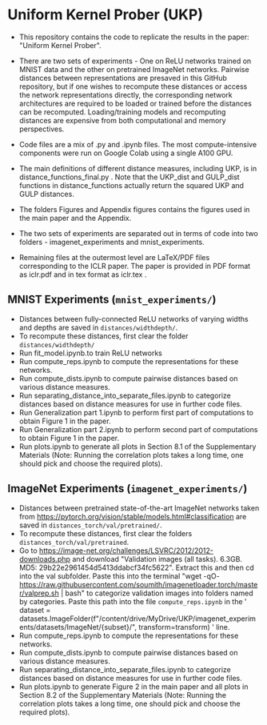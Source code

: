 # Uniform Kernel Prober (UKP)

* This repository contains the code to replicate the results in the paper: "Uniform Kernel Prober".

* There are two sets of experiments - One on ReLU networks trained on MNIST data and the other on pretrained ImageNet networks. Pairwise distances between representations are presaved in this GitHub repository, but if one wishes to recompute these distances or access the network representations directly, the corresponding network architectures are required to be loaded or trained before the distances can be recomputed. Loading/training models and recomputing distances are expensive from both computational and memory perspectives.

* Code files are a mix of .py and .ipynb files. The most compute-intensive components were run on Google Colab using a single A100 GPU.

* The main definitions of different distance measures, including UKP, is in distance_functions_final.py . Note that the UKP_dist and GULP_dist functions in distance_functions actually return the squared UKP and GULP distances.

* The folders Figures and Appendix figures contains the figures used in the main paper and the Appendix.

* The two sets of experiments are separated out in terms of code into two folders - imagenet_experiments and mnist_experiments.

* Remaining files at the outermost level are LaTeX/PDF files corresponding to the ICLR paper. The paper is provided in PDF format as iclr.pdf and in tex format as iclr.tex . 

## MNIST Experiments (`mnist_experiments/`)
* Distances between fully-connected ReLU networks of varying widths and depths are saved in `distances/widthdepth/`.
* To recompute these distances, first clear the folder `distances/widthdepth/`
* Run fit_model.ipynb.to train ReLU networks
* Run compute_reps.ipynb to compute the representations for these networks.
* Run compute_dists.ipynb to compute pairwise distances based on various distance measures.
* Run separating_distance_into_separate_files.ipynb to categorize distances based on distance measures for use in further code files.
* Run Generalization part 1.ipynb to perform first part of computations to obtain Figure 1 in the paper.
* Run Generalization part 2.ipynb to perform second part of computations to obtain Figure 1 in the paper.
* Run plots.ipynb to generate all plots in Section 8.1 of the Supplementary Materials (Note: Running the correlation plots takes a long time, one should pick and choose the required plots).

## ImageNet Experiments (`imagenet_experiments/`)
* Distances between pretrained state-of-the-art ImageNet networks taken from https://pytorch.org/vision/stable/models.html#classification are saved in `distances_torch/val/pretrained/`.
* To recompute these distances, first clear the folders `distances_torch/val/pretrained`.
* Go to https://image-net.org/challenges/LSVRC/2012/2012-downloads.php and download "Validation images (all tasks). 6.3GB. MD5: 29b22e2961454d5413ddabcf34fc5622". Extract this and then cd into the val subfolder. Paste this into the terminal "wget -qO- https://raw.githubusercontent.com/soumith/imagenetloader.torch/master/valprep.sh | bash" to categorize validation images into folders named by categories. Paste this path into the file `compute_reps.ipynb` in the ' dataset = datasets.ImageFolder(f"/content/drive/MyDrive/UKP/imagenet_experiments/datasets/ImageNet/{subset}/", transform=transform) ' line. 
* Run compute_reps.ipynb to compute the representations for these networks.
* Run compute_dists.ipynb to compute pairwise distances based on various distance measures.
* Run separating_distance_into_separate_files.ipynb to categorize distances based on distance measures for use in further code files.
* Run plots.ipynb to generate Figure 2 in the main paper and all plots in Section 8.2 of the Supplementary Materials (Note: Running the correlation plots takes a long time, one should pick and choose the required plots).

